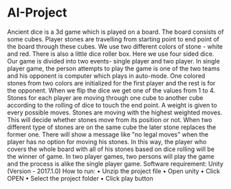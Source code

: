 # AI-Project
Ancient dice is a 3d game which is played on a board. The board consists of some cubes. Player stones are travelling from starting point to end point of the board through these cubes. We use two different colors of stone - white and red. There is also a little dice roller box. Here we use four sided dice. Our game is divided into two events- single player and two player. In single player game, the person attempts to play the game is one of the two teams and his opponent is computer which plays in auto-mode. One colored stones from two colors are initialized for the first player and the rest is for the opponent.
 When we flip the dice we get one of the values from 1 to 4.  Stones for each player are moving through one cube to another cube according to the rolling of dice to touch the end point. 
A weight is given to every possible moves. Stones are moving with the highest weighted moves. This will decide whether stones move from its position or not. When two different type of stones are on the same cube the later stone replaces the former one. There will show a message like "no legal moves" when the player has no option for moving his stones. In this way, the player who covers the whole board with all of his stones based on dice rolling will be the winner of game. In two player games, two persons will play the game and the process is alike the single player game.
Software requirement:
 Unity (Version - 2017.1.0)
How to run:
•	Unzip the project file
•	Open unity
•	Click  OPEN
•	Select the project folder
•	Click  play button
